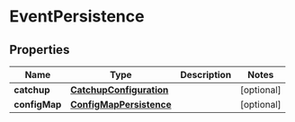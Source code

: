 

# EventPersistence

## Properties

Name | Type | Description | Notes
------------ | ------------- | ------------- | -------------
**catchup** | [**CatchupConfiguration**](CatchupConfiguration.md) |  |  [optional]
**configMap** | [**ConfigMapPersistence**](ConfigMapPersistence.md) |  |  [optional]



